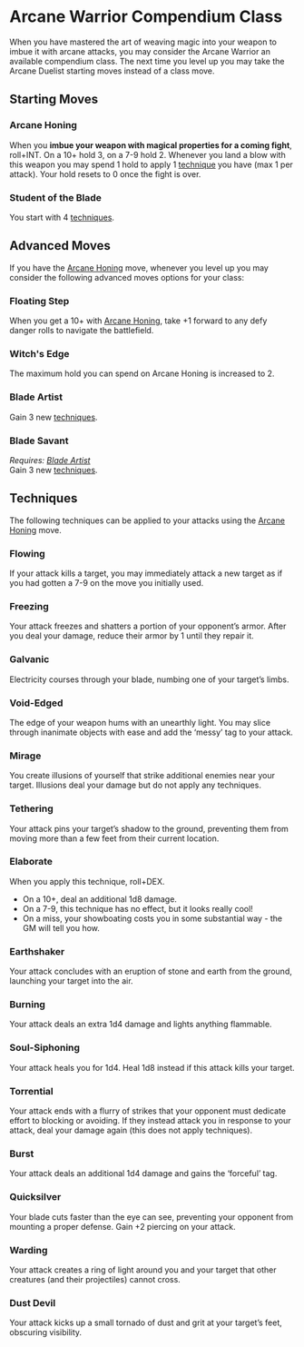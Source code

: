 # Arcane Warrior Compendium Class
When you have mastered the art of weaving magic into your weapon to imbue it with arcane attacks, you may consider the Arcane Warrior an available compendium class. The next time you level up you may take the Arcane Duelist starting moves instead of a class move.

## Starting Moves

### Arcane Honing
When you **imbue your weapon with magical properties for a coming fight**, roll+INT. On a 10+ hold 3, on a 7-9 hold 2. Whenever you land a blow with this weapon you may spend 1 hold to apply 1 [technique](#techniques) you have (max 1 per attack). Your hold resets to 0 once the fight is over.

### Student of the Blade
You start with 4 [techniques](#techniques).

## Advanced Moves
If you have the [Arcane Honing](#arcane-honing) move, whenever you level up you may consider the following advanced moves options for your class:

### Floating Step
When you get a 10+ with [Arcane Honing](#arcane-honing), take +1 forward to any defy danger rolls to navigate the battlefield.

### Witch's Edge
The maximum hold you can spend on Arcane Honing is increased to 2.

### Blade Artist
Gain 3 new [techniques](#techniques).

### Blade Savant
*Requires: [Blade Artist](#blade-artist)*  
Gain 3 new [techniques](#techniques).

## Techniques
The following techniques can be applied to your attacks using the [Arcane Honing](#arcane-honing) move.

### Flowing

If your attack kills a target, you may immediately attack a new target as if you had gotten a 7-9 on the move you initially used.

### Freezing

Your attack freezes and shatters a portion of your opponent’s armor. After you deal your damage, reduce their armor by 1 until they repair it.

### Galvanic

Electricity courses through your blade, numbing one of your target’s limbs.

### Void-Edged

The edge of your weapon hums with an unearthly light. You may slice through inanimate objects with ease and add the ‘messy’ tag to your attack.

### Mirage

You create illusions of yourself that strike additional enemies near your target. Illusions deal your damage but do not apply any techniques.

### Tethering

Your attack pins your target’s shadow to the ground, preventing them from moving more than a few feet from their current location.

### Elaborate

When you apply this technique, roll+DEX.

  - On a 10+, deal an additional 1d8 damage.
  - On a 7-9, this technique has no effect, but it looks really cool!
  - On a miss, your showboating costs you in some substantial way - the GM will tell you how.

### Earthshaker

Your attack concludes with an eruption of stone and earth from the ground, launching your target into the air.

### Burning

Your attack deals an extra 1d4 damage and lights anything flammable.

### Soul-Siphoning

Your attack heals you for 1d4. Heal 1d8 instead if this attack kills your target.

### Torrential

Your attack ends with a flurry of strikes that your opponent must dedicate effort to blocking or avoiding. If they instead attack you in response to your attack, deal your damage again (this does not apply techniques).

### Burst

Your attack deals an additional 1d4 damage and gains the ‘forceful’ tag.

### Quicksilver

Your blade cuts faster than the eye can see, preventing your opponent from mounting a proper defense. Gain +2 piercing on your attack.

### Warding

Your attack creates a ring of light around you and your target that other creatures (and their projectiles) cannot cross.

### Dust Devil

Your attack kicks up a small tornado of dust and grit at your target’s feet, obscuring visibility.
